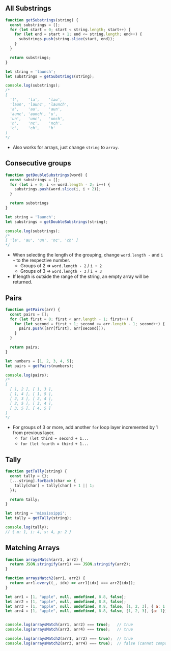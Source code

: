 ## All Substrings

```js
function getSubstrings(string) {
  const substrings = [];
  for (let start = 0; start < string.length; start++) {
    for (let end = start + 1; end <= string.length; end++) {
      substrings.push(string.slice(start, end));
    }
  }

  return substrings;
}

let string = 'launch';
let substrings = getSubstrings(string);

console.log(substrings);
/*
[
  'l',    'la',    'lau',
  'laun', 'launc', 'launch',
  'a',    'au',    'aun',
  'aunc', 'aunch', 'u',
  'un',   'unc',   'unch',
  'n',    'nc',    'nch',
  'c',    'ch',    'h'
]
*/
```

- Also works for arrays, just change `string` to `array`.

## Consecutive groups

```js
function getDoubleSubstrings(word) {
  const substrings = [];
  for (let i = 0; i <= word.length - 2; i++) {
    substrings.push(word.slice(i, i + 2));
  }

  return substrings
}

let string = 'launch';
let substrings = getDoubleSubstrings(string);

console.log(substrings);
/*
[ 'la', 'au', 'un', 'nc', 'ch' ]
*/
```

- When selecting the length of the grouping, change `word.length -` and `i +` to the respective number.
    - Groups of 2 => `word.length - 2` / `i + 2`
    - Groups of 3 => `word.length - 3` / `i + 3`
- If length is outside the range of the string, an empty array will be returned.

## Pairs

```js
function getPairs(arr) {
  const pairs = [];
  for (let first = 0; first < arr.length - 1; first++) {
    for (let second = first + 1; second <= arr.length - 1; second++) {
      pairs.push([arr[first], arr[second]]);
    }
  }

  return pairs;
}

let numbers = [1, 2, 3, 4, 5];
let pairs = getPairs(numbers);

console.log(pairs);
/*
[
  [ 1, 2 ], [ 1, 3 ],
  [ 1, 4 ], [ 1, 5 ],
  [ 2, 3 ], [ 2, 4 ],
  [ 2, 5 ], [ 3, 4 ],
  [ 3, 5 ], [ 4, 5 ]
]
*/
```

- For groups of 3 or more, add another `for` loop layer incremented by 1 from previous layer.
    - `for (let third = second + 1...`
    - `for (let fourth = third + 1...`

## Tally

```js
function getTally(string) {
  const tally = {};
  [...string].forEach(char => {
    tally[char] = tally[char] + 1 || 1;
  });

  return tally;
}

let string = 'mississippi';
let tally = getTally(string);

console.log(tally);
// { m: 1, i: 4, s: 4, p: 2 }

```

## Matching Arrays

```js
function arraysMatch(arr1, arr2) {
  return JSON.stringify(arr1) === JSON.stringify(arr2);
}

function arraysMatch2(arr1, arr2) {
  return arr1.every((_, idx) => arr1[idx] === arr2[idx]);
}

let arr1 = [1, "apple", null, undefined, 8.8, false];
let arr2 = [1, "apple", null, undefined, 8.8, false];
let arr3 = [1, "apple", null, undefined, 8.8, false, [1, 2, 3], { a: 1 }];
let arr4 = [1, "apple", null, undefined, 8.8, false, [1, 2, 3], {a: 1}];


console.log(arraysMatch(arr1, arr2) === true);   // true
console.log(arraysMatch(arr3, arr4) === true);   // true

console.log(arraysMatch2(arr1, arr2) === true);  // true
console.log(arraysMatch2(arr3, arr4) === true);  // false (cannot compare objects)
```